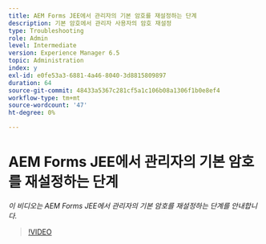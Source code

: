 ```yaml
---
title: AEM Forms JEE에서 관리자의 기본 암호를 재설정하는 단계
description: 기본 암호에서 관리자 사용자의 암호 재설정
type: Troubleshooting
role: Admin
level: Intermediate
version: Experience Manager 6.5
topic: Administration
index: y
exl-id: e0fe53a3-6881-4a46-8040-3d8815809897
duration: 64
source-git-commit: 48433a5367c281cf5a1c106b08a1306f1b0e8ef4
workflow-type: tm+mt
source-wordcount: '47'
ht-degree: 0%

---
```


# AEM Forms JEE에서 관리자의 기본 암호를 재설정하는 단계

*이 비디오는 AEM Forms JEE에서 관리자의 기본 암호를 재설정하는 단계를 안내합니다.*

>[!VIDEO](https://video.tv.adobe.com/v/335541?quality=12&learn=on)
